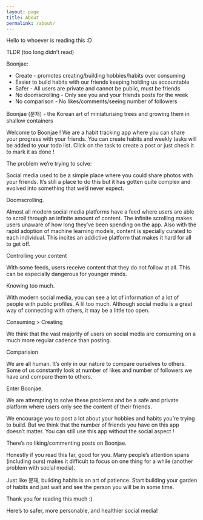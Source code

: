 ```yaml
---
layout: page
title: About
permalink: /about/
---
```



Hello to whoever is reading this :D



TLDR (too long didn’t read)

Boonjae:

* Create - promotes creating/building hobbies/habits over consuming 
* Easier to build habits with our friends keeping holding us accountable 
* Safer - All users are private and cannot be public, must be friends 
* No doomscrolling - Only see you and your friends posts for the week 
* No comparison - No likes/comments/seeing number of followers 


Boonjae (분재) - the Korean art of miniaturising trees and growing them in shallow containers



Welcome to Boonjae ! We are a habit tracking app where you can share your progress with your friends. You can create habits and weekly tasks will be added to your todo list. Click on the task to create a post or just check it to mark it as done !



The problem we’re trying to solve:



Social media used to be a simple place where you could share photos with your friends. It’s still a place to do this but it has gotten quite complex and evolved into something that we’d never expect. 



Doomscrolling. 

Almost all modern social media platforms have a feed where users are able to scroll through an infinite amount of content. The infinite scrolling makes users unaware of how long they’ve been spending on the app. Also with the rapid adoption of machine learning models, content is specially curated to each individual. This incites an addictive platform that makes it hard for all to get off.



Controlling your content

With some feeds, users receive content that they do not follow at all. This can be especially dangerous for younger minds.



Knowing too much.

With modern social media, you can see a lot of information of a lot of people with public profiles. A lil too much. Although social media is a great way of connecting with others, it may be a little too open.



Consuming > Creating 

We think that the vast majority of users on social media are consuming on a much more regular cadence than posting.



Comparision

We are all human. It’s only in our nature to compare ourselves to others. Some of us constantly look at number of likes and number of followers we have and compare them to others. 





Enter Boonjae.



We are attempting to solve these problems and be a safe and private platform where users only see the content of their friends.



We encourage you to post a lot about your hobbies and habits you’re trying to build. But we think that the number of friends you have on this app doesn’t matter. You can still use this app without the social aspect ! 



There’s no liking/commenting posts on Boonjae.



Honestly if you read this far, good for you. Many people’s attention spans (including ours) makes it difficult to focus on one thing for a while (another problem with social media).



Just like 분재, building habits is an art of patience. Start building your garden of habits and just wait and see the person you will be in some time. 



Thank you for reading this much :) 

Here’s to safer, more personable, and healthier social media! 

<!-- This is the base Jekyll theme. You can find out more info about customizing your Jekyll theme, as well as basic Jekyll usage documentation at [jekyllrb.com](https://jekyllrb.com/)

You can find the source code for Minima at GitHub:
[jekyll][jekyll-organization] /
[minima](https://github.com/jekyll/minima)

You can find the source code for Jekyll at GitHub:
[jekyll][jekyll-organization] /
[jekyll](https://github.com/jekyll/jekyll)


[jekyll-organization]: https://github.com/jekyll -->
